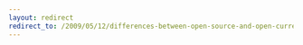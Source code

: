 ```yaml
---
layout: redirect
redirect_to: /2009/05/12/differences-between-open-source-and-open-currency
---
```

